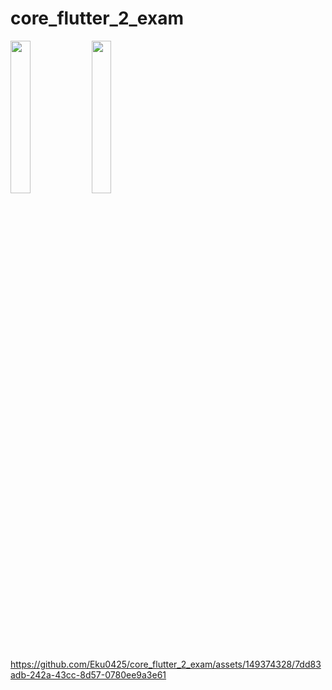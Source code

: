 # core_flutter_2_exam

<img src="https://github.com/Eku0425/core_flutter_2_exam/assets/149374328/be04dd47-8429-4ac6-af79-8b8b931c46cf" height =25% width=25%>
<img src="https://github.com/Eku0425/core_flutter_2_exam/assets/149374328/e03b6ed5-dbbb-41c1-92fc-f0e8375226f9" height=25% width=25%>
<imh src="https://github.com/Eku0425/core_flutter_2_exam/assets/149374328/a5377217-ee09-41c6-95c9-52264e7253a4"height=25% width=25%>


https://github.com/Eku0425/core_flutter_2_exam/assets/149374328/7dd83adb-242a-43cc-8d57-0780ee9a3e61

